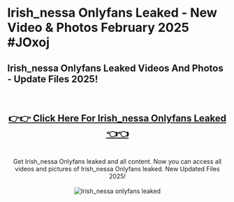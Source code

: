 # Irish_nessa Onlyfans Leaked - New Video & Photos February 2025 #JOxoj

<h2>Irish_nessa Onlyfans Leaked Videos And Photos - Update Files 2025!</h2>
<br>
<div align="center">
<h2><a href="https://links2leaks.com?utm_source=irish_nessa&utm_medium=git92" rel="nofollow">👉👉 Click Here For Irish_nessa Onlyfans Leaked 👈👈</a></h2>
<br>
Get Irish_nessa Onlyfans leaked and all content. Now you can access all videos and pictures of Irish_nessa Onlyfans leaked. New Updated Files 2025!
<br>
<br>
<a href="https://links2leaks.com?utm_source=irish_nessa&utm_medium=git92" rel="nofollow" data-target="animated-image.originalLink"><img src="https://i.ibb.co/Gkj2r4b/banner.png" alt="Irish_nessa onlyfans leaked" style="max-width: 100%; display: inline-block;" data-target="animated-image.originalImage"></a>
</div>
<br>
